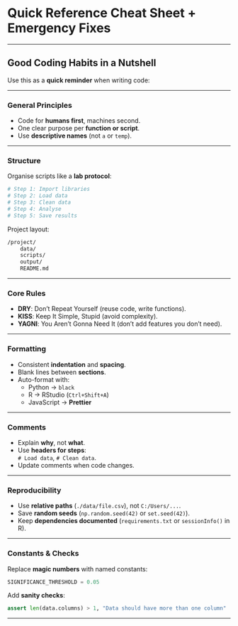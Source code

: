 # Quick Reference Cheat Sheet + Emergency Fixes

---

## Good Coding Habits in a Nutshell
Use this as a **quick reminder** when writing code:

---

### General Principles
- Code for **humans first**, machines second.
- One clear purpose per **function or script**.
- Use **descriptive names** (not `a` or `temp`).

---

###  Structure
Organise scripts like a **lab protocol**:
```bash
# Step 1: Import libraries
# Step 2: Load data
# Step 3: Clean data
# Step 4: Analyse
# Step 5: Save results
```

Project layout:
```bash
/project/
    data/
    scripts/
    output/
    README.md
```

---

### Core Rules
- **DRY**: Don’t Repeat Yourself (reuse code, write functions).
- **KISS**: Keep It Simple, Stupid (avoid complexity).
- **YAGNI**: You Aren’t Gonna Need It (don’t add features you don’t need).

---

### Formatting
- Consistent **indentation** and **spacing**.
- Blank lines between **sections**.
- Auto-format with:
    - Python → `black`
    - R → RStudio (`Ctrl+Shift+A`)
    - JavaScript → **Prettier**

---

### Comments
- Explain **why**, not **what**.
- Use **headers for steps**:  
  `# Load data`, `# Clean data`.
- Update comments when code changes.

---

### Reproducibility
- Use **relative paths** (`./data/file.csv`), not `C:/Users/...`.
- Save **random seeds** (`np.random.seed(42)` or `set.seed(42)`).
- Keep **dependencies documented** (`requirements.txt` or `sessionInfo()` in R).

---

###  Constants & Checks
Replace **magic numbers** with named constants:
```python
SIGNIFICANCE_THRESHOLD = 0.05
```

Add **sanity checks**:
```python
assert len(data.columns) > 1, "Data should have more than one column"
```

---

